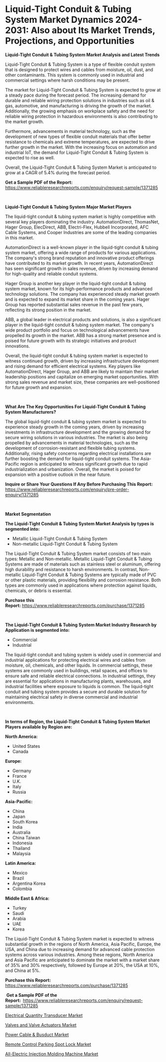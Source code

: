 <p><h1>Liquid-Tight Conduit & Tubing System Market Dynamics 2024-2031: Also about Its Market Trends, Projections, and Opportunities</h1></p><p><strong>Liquid-Tight Conduit & Tubing System Market Analysis and Latest Trends</strong></p>
<p><p>Liquid-Tight Conduit & Tubing System is a type of flexible conduit system that is designed to protect wires and cables from moisture, oil, dust, and other contaminants. This system is commonly used in industrial and commercial settings where harsh conditions may be present.</p><p>The market for Liquid-Tight Conduit & Tubing System is expected to grow at a steady pace during the forecast period. The increasing demand for durable and reliable wiring protection solutions in industries such as oil & gas, automotive, and manufacturing is driving the growth of the market. Additionally, the growing emphasis on workplace safety and the need for reliable wiring protection in hazardous environments is also contributing to the market growth.</p><p>Furthermore, advancements in material technology, such as the development of new types of flexible conduit materials that offer better resistance to chemicals and extreme temperatures, are expected to drive further growth in the market. With the increasing focus on automation and industrial IoT, the demand for Liquid-Tight Conduit & Tubing System is expected to rise as well.</p><p>Overall, the Liquid-Tight Conduit & Tubing System Market is anticipated to grow at a CAGR of 5.4% during the forecast period.</p></p>
<p><strong>Get a Sample PDF of the Report:&nbsp;</strong> <a href="https://www.reliableresearchreports.com/enquiry/request-sample/1371285">https://www.reliableresearchreports.com/enquiry/request-sample/1371285</a></p>
<p>&nbsp;</p>
<p><strong>Liquid-Tight Conduit & Tubing System Major Market Players</strong></p>
<p><p>The liquid-tight conduit & tubing system market is highly competitive with several key players dominating the industry. AutomationDirect, ThomasNet, Hager Group, ElecDirect, ABB, Electri-Flex, Hubbell Incorporated, AFC Cable Systems, and Cooper Industries are some of the leading companies in this market.</p><p>AutomationDirect is a well-known player in the liquid-tight conduit & tubing system market, offering a wide range of products for various applications. The company's strong brand reputation and innovative product offerings have contributed to its market growth. In recent years, AutomationDirect has seen significant growth in sales revenue, driven by increasing demand for high-quality and reliable conduit systems.</p><p>Hager Group is another key player in the liquid-tight conduit & tubing system market, known for its high-performance products and advanced technology solutions. The company has experienced steady market growth and is expected to expand its market share in the coming years. Hager Group has reported substantial sales revenue in the past few years, reflecting its strong position in the market.</p><p>ABB, a global leader in electrical products and solutions, is also a significant player in the liquid-tight conduit & tubing system market. The company's wide product portfolio and focus on technological advancements have propelled its growth in the market. ABB has a strong market presence and is poised for future growth with its strategic initiatives and product innovations.</p><p>Overall, the liquid-tight conduit & tubing system market is expected to witness continued growth, driven by increasing infrastructure development and rising demand for efficient electrical systems. Key players like AutomationDirect, Hager Group, and ABB are likely to maintain their market leadership positions and capitalize on emerging market opportunities. With strong sales revenue and market size, these companies are well-positioned for future growth and expansion.</p></p>
<p>&nbsp;</p>
<p><strong>What Are The Key Opportunities For Liquid-Tight Conduit & Tubing System Manufacturers?</strong></p>
<p><p>The global liquid-tight conduit & tubing system market is expected to experience steady growth in the coming years, driven by increasing investments in infrastructure development and the growing demand for secure wiring solutions in various industries. The market is also being propelled by advancements in material technologies, such as the development of corrosion-resistant and flexible tubing systems. Additionally, rising safety concerns regarding electrical installations are further boosting the demand for liquid-tight conduit systems. The Asia-Pacific region is anticipated to witness significant growth due to rapid industrialization and urbanization. Overall, the market is poised for expansion with a positive outlook in the near future.</p></p>
<p><strong>Inquire or Share Your Questions If Any Before Purchasing This Report:</strong> <a href="https://www.reliableresearchreports.com/enquiry/pre-order-enquiry/1371285">https://www.reliableresearchreports.com/enquiry/pre-order-enquiry/1371285</a></p>
<p>&nbsp;</p>
<p><strong>Market Segmentation</strong></p>
<p><strong>The Liquid-Tight Conduit & Tubing System Market Analysis by types is segmented into:</strong></p>
<p><ul><li>Metallic Liquid-Tight Conduit & Tubing System</li><li>Non-metallic Liquid-Tight Conduit & Tubing System</li></ul></p>
<p><p>The Liquid-Tight Conduit & Tubing System market consists of two main types: Metallic and Non-metallic. Metallic Liquid-Tight Conduit & Tubing Systems are made of materials such as stainless steel or aluminum, offering high durability and resistance to harsh environments. In contrast, Non-metallic Liquid-Tight Conduit & Tubing Systems are typically made of PVC or other plastic materials, providing flexibility and corrosion resistance. Both types are commonly used in applications where protection against liquids, chemicals, or debris is essential.</p></p>
<p><strong>Purchase this Report:&nbsp;</strong><a href="https://www.reliableresearchreports.com/purchase/1371285">https://www.reliableresearchreports.com/purchase/1371285</a></p>
<p>&nbsp;</p>
<p><strong>The Liquid-Tight Conduit & Tubing System Market Industry Research by Application is segmented into:</strong></p>
<p><ul><li>Commercial</li><li>Industrial</li></ul></p>
<p><p>The liquid-tight conduit and tubing system is widely used in commercial and industrial applications for protecting electrical wires and cables from moisture, oil, chemicals, and other liquids. In commercial settings, these systems are commonly used in buildings, retail spaces, and offices to ensure safe and reliable electrical connections. In industrial settings, they are essential for applications in manufacturing plants, warehouses, and industrial facilities where exposure to liquids is common. The liquid-tight conduit and tubing system provides a secure and durable solution for maintaining electrical safety in diverse commercial and industrial environments.</p></p>
<p>&nbsp;</p>
<p><strong>In terms of Region, the Liquid-Tight Conduit & Tubing System Market Players available by Region are:</strong></p>
<p>
    <p> <strong> North America: </strong>
        <ul>
            <li>United States</li>
            <li>Canada</li>
        </ul>
        </p> 
    <p> <strong> Europe: </strong>
        <ul>
            <li>Germany</li>
            <li>France</li>
            <li>U.K.</li>
            <li>Italy</li>
            <li>Russia</li>
        </ul>
        </p> 
    <p> <strong> Asia-Pacific: </strong>
        <ul>
            <li>China</li>
            <li>Japan</li>
            <li>South Korea</li>
            <li>India</li>
            <li>Australia</li>
            <li>China Taiwan</li>
            <li>Indonesia</li>
            <li>Thailand</li>
            <li>Malaysia</li>
        </ul>
        </p> 
    <p> <strong> Latin America: </strong>
        <ul>
            <li>Mexico</li>
            <li>Brazil</li>
            <li>Argentina Korea</li>
            <li>Colombia</li>
        </ul>
        </p> 
    <p> <strong> Middle East & Africa: </strong>
        <ul>
            <li>Turkey</li>
            <li>Saudi</li>
            <li>Arabia</li>
            <li>UAE</li>
            <li>Korea</li>
        </ul>
    </p>
    </p>
<p><p>The Liquid-Tight Conduit & Tubing System market is expected to witness substantial growth in the regions of North America, Asia Pacific, Europe, the USA, and China due to increasing demand for advanced cable protection systems across various industries. Among these regions, North America and Asia Pacific are anticipated to dominate the market with a market share of 35% and 30% respectively, followed by Europe at 20%, the USA at 10%, and China at 5%.</p></p>
<p><strong>Purchase this Report: </strong><a href="https://www.reliableresearchreports.com/purchase/1371285">https://www.reliableresearchreports.com/purchase/1371285</a></p>
<p>&nbsp;<strong>Get a Sample PDF of the Report:&nbsp;&nbsp;</strong><a href="https://www.reliableresearchreports.com/enquiry/request-sample/1371285">https://www.reliableresearchreports.com/enquiry/request-sample/1371285</a></p>
<p><strong></strong></p>
<p><p><a href="https://medium.com/@arelystamm545/electrical-quantity-transducer-market-size-cagr-trends-2024-2030-6929ddb3bb60">Electrical Quantity Transducer Market</a></p><p><a href="https://medium.com/@arelystamm545/valves-and-valve-actuators-market-share-evolution-and-market-growth-trends-2024-2031-1e6b2fbfbc03">Valves and Valve Actuators Market</a></p><p><a href="https://medium.com/@arelystamm545/power-cable-amp-busduct-market-report-reveals-the-latest-trends-and-growth-opportunities-of-this-8fb9ebfc9628">Power Cable & Busduct Market</a></p><p><a href="https://medium.com/@arelystamm545/remote-control-parking-spot-lock-market-insights-into-market-cagr-market-trends-and-growth-51eb14745620">Remote Control Parking Spot Lock Market</a></p><p><a href="https://medium.com/@arelystamm545/all-electric-injection-molding-machine-market-furnishes-information-on-market-share-market-trends-10d420d18af5">All-Electric Injection Molding Machine Market</a></p></p>
